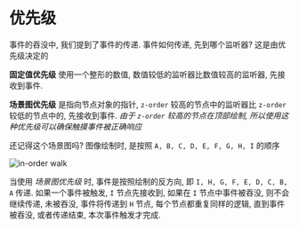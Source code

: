 # 优先级

事件的吞没中, 我们提到了事件的传递. 事件如何传递, 先到哪个监听器? 这是由优先级决定的

__固定值优先级__ 使用一个整形的数值, 数值较低的监听器比数值较高的监听器, 先接收到事件.

__场景图优先级__ 是指向节点对象的指针, `z-order` 较高的节点中的监听器比 `z-order` 较低的节点中的, 先接收到事件. _由于 `z-order` 较高的节点在顶部绘制, 所以使用这种优先级可以确保触摸事件被正确响应_

还记得这个场景图吗? 图像绘制时, 是按照 `A, B, C, D, E, F, G, H, I` 的顺序

![](../../en/basic_concepts/basic_concepts-img/in-order-walk.png "in-order walk")

当使用 _场景图优先级_ 时, 事件是按照绘制的反方向, 即 `I, H, G, F, E, D, C, B, A` 传递. 如果一个事件被触发, `I` 节点先接收到, 如果在 `I` 节点中事件被吞没, 则不会继续传递, 未被吞没, 事件将传递到 `H` 节点, 每个节点都重复同样的逻辑, 直到事件被吞没, 或者传递结束, 本次事件触发才完成.
